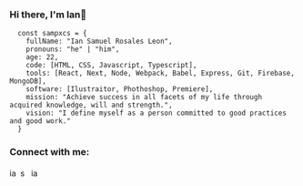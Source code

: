 ### Hi there, I'm  Ian👋
```JS
  const sampxcs = {
    fullName: "Ian Samuel Rosales Leon",
    pronouns: "he" | "him",
    age: 22,
    code: [HTML, CSS, Javascript, Typescript],
    tools: [React, Next, Node, Webpack, Babel, Express, Git, Firebase, MongoDB],
    software: [Ilustraitor, Phothoshop, Premiere],
    mission: "Achieve success in all facets of my life through acquired knowledge, will and strength.",
    vision: "I define myself as a person committed to good practices and good work."
  }
```
<h3 align="left">Connect with me:</h3>
<p align="left">
<a href="https://instagram.com/iansrlx" target="_blank"><img align="center" src="https://www.pngmart.com/files/21/Instagram-Logo-PNG-HD.png" alt="iansrlx" height="15" width="15"/></a>
<a href="https://twitter.com/sampxcs" target="_blank"><img align="center" src="https://gredos.usal.es/themes/Mirage2/images/twitter.png" alt="sampxcs" height="15" width="15" /></a>
<a href="https://linkedin.com/in/ian-samuel-rosales-leon-38a5b3230" target="_blank"><img align="center" src="https://www.pngmart.com/files/21/Linkedin-PNG-Photos.png" alt="ian-samuel-rosales-leon-38a5b3230" height="15" width="15"/></a>
</p>

